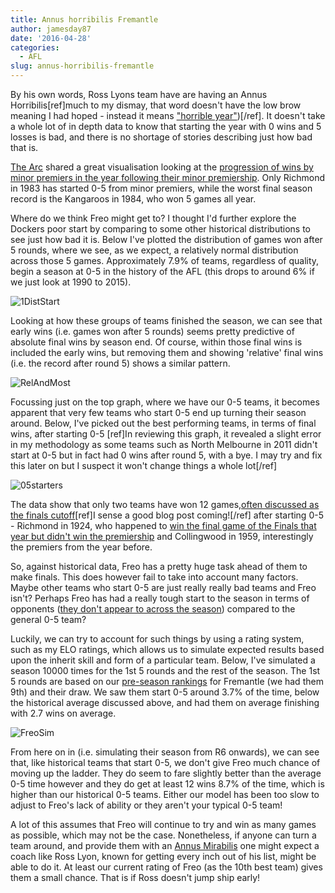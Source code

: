 ```yaml
---
title: Annus horribilis Fremantle
author: jamesday87
date: '2016-04-28'
categories:
  - AFL
slug: annus-horribilis-fremantle
---
```


By his own words, Ross Lyons team have are having an Annus Horribilis[ref]much to my dismay, that word doesn't have the low brow meaning I had hoped - instead it means ["horrible year"](https://en.wikipedia.org/wiki/Annus_horribilis))[/ref]. It doesn't take a whole lot of in depth data to know that starting the year with 0 wins and 5 losses is bad, and there is no shortage of stories describing just how bad that is.

[The Arc](https://thearcfooty.com/) shared a great visualisation looking at the [progression of wins by minor premiers in the year following their minor premiership](https://thearcfooty.com/2016/04/26/the-worst-seasons-ever-by-reigning-minor-premiers/). Only Richmond in 1983 has started 0-5 from minor premiers, while the worst final season record is the Kangaroos in 1984, who won 5 games all year.

Where do we think Freo might get to? I thought I'd further explore the Dockers poor start by comparing to some other historical distributions to see just how bad it is. Below I've plotted the distribution of games won after 5 rounds, where we see, as we expect, a relatively normal distribution across those 5 games. Approximately 7.9% of teams, regardless of quality, begin a season at 0-5 in the history of the AFL (this drops to around 6% if we just look at 1990 to 2015).

![1DistStart](http://plussixoneblog.com/wp-content/uploads/2016/04/1DistStart.gif)

Looking at how these groups of teams finished the season, we can see that early wins (i.e. games won after 5 rounds) seems pretty predictive of absolute final wins by season end. Of course, within those final wins is included the early wins, but removing them and showing 'relative' final wins (i.e. the record after round 5) shows a similar pattern.

![RelAndMost](http://plussixoneblog.com/wp-content/uploads/2016/04/RelAndMost.gif)

Focussing just on the top graph, where we have our 0-5 teams, it becomes apparent that very few teams who start 0-5 end up turning their season around. Below, I've picked out the best performing teams, in terms of final wins, after starting 0-5 [ref]In reviewing this graph, it revealed a slight error in my methodology as some teams such as North Melbourne in 2011 didn't start at 0-5 but in fact had 0 wins after round 5, with a bye. I may try and fix this later on but I suspect it won't change things a whole lot[/ref]

![05starters](http://plussixoneblog.com/wp-content/uploads/2016/04/05starters.gif)

The data show that only two teams have won 12 games,[often discussed as the finals cutoff](https://www.bigfooty.com/forum/threads/how-many-wins-to-make-the-finals.936317/)[ref]I sense a good blog post coming![/ref] after starting 0-5 - Richmond in 1924, who happened to [win the final game of the Finals that year but didn't win the premiership](https://en.wikipedia.org/wiki/1924_VFL_season#cite_ref-2) and Collingwood in 1959, interestingly the premiers from the year before.

So, against historical data, Freo has a pretty huge task ahead of them to make finals. This does however fail to take into account many factors. Maybe other teams who start 0-5 are just really really bad teams and Freo isn't? Perhaps Freo has had a really tough start to the season in terms of opponents ([they don't appear to across the season](http://www.matterofstats.com/mafl-stats-journal/2015/12/7/the-2016-afl-draw-difficulty-and-distortion?rq=draw)) compared to the general 0-5 team?

Luckily, we can try to account for such things by using a rating system, such as my ELO ratings, which allows us to simulate expected results based upon the inherit skill and form of a particular team. Below, I've simulated a season 10000 times for the 1st 5 rounds and the rest of the season. The 1st 5 rounds are based on our [pre-season rankings](http://plussixoneblog.com/2016/04/28/start-of-2016-season-afl-elo-ratings/) for Fremantle (we had them 9th) and their draw. We saw them start 0-5 around 3.7% of the time, below the historical average discussed above, and had them on average finishing with 2.7 wins on average.

![FreoSim](http://plussixoneblog.com/wp-content/uploads/2016/04/FreoSim.gif)

From here on in (i.e. simulating their season from R6 onwards), we can see that, like historical teams that start 0-5, we don't give Freo much chance of moving up the ladder. They do seem to fare slightly better than the average 0-5 time however and they do get at least 12 wins 8.7% of the time, which is higher than our historical 0-5 teams. Either our model has been too slow to adjust to Freo's lack of ability or they aren't your typical 0-5 team!

A lot of this assumes that Freo will continue to try and win as many games as possible, which may not be the case. Nonetheless, if anyone can turn a team around, and provide them with an [Annus Mirabilis](https://en.wikipedia.org/wiki/Annus_mirabilis) one might expect a coach like Ross Lyon, known for getting every inch out of his list, might be able to do it. At least our current rating of Freo (as the 10th best team) gives them a small chance. That is if Ross doesn't jump ship early!
